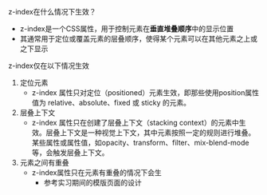 z-index在什么情况下生效？
- z-index是一个CSS属性，用于控制元素在**垂直堆叠顺序**中的显示位置
- 其通常用于定位或覆盖元素的层叠顺序，使得某个元素可以在其他元素之上或之下显示

z-index仅在以下情况生效
1. 定位元素
    - z-index 属性只对定位（positioned）元素生效，即那些使用position属性值为 relative、absolute、fixed 或 sticky 的元素。
2. 层叠上下文
    - z-index 属性只在创建了层叠上下文（stacking context）的元素中生效。层叠上下文是一种视觉上下文，其中元素按照一定的规则进行堆叠。某些属性或属性值，如opacity、transform、filter、mix-blend-mode 等，会触发层叠上下文。
3. 元素之间有重叠
    - z-index属性只在元素有重叠的情况下会生
        - 参考实习期间的模版页面的设计